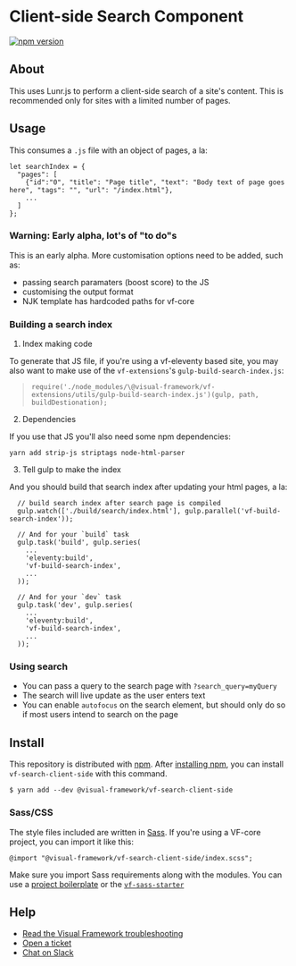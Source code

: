 # Client-side Search Component

[![npm version](https://badge.fury.io/js/%40visual-framework%2Fvf-search-client-side.svg)](https://badge.fury.io/js/%40visual-framework%2Fvf-search-client-side)

## About

This uses Lunr.js to perform a client-side search of a site's content. This is recommended only for sites with a limited number of pages.

## Usage

This consumes a `.js` file with an object of pages, a la:

```
let searchIndex = {
  "pages": [
    {"id":"0", "title": "Page title", "text": "Body text of page goes here", "tags": "", "url": "/index.html"},
    ...
  ]
};
```

### Warning: Early alpha, lot's of "to do"s

This is an early alpha. More customisation options need to be added, such as:

- passing search paramaters (boost score) to the JS
- customising the output format
- NJK template has hardcoded paths for vf-core

### Building a search index

1. Index making code

To generate that JS file, if you're using a vf-eleventy based site, you may also want to make use of the `vf-extensions`'s `gulp-build-search-index.js`:

> `require('./node_modules/\@visual-framework/vf-extensions/utils/gulp-build-search-index.js')(gulp, path, buildDestionation);`

2. Dependencies

If you use that JS you'll also need some npm dependencies:

`yarn add strip-js striptags node-html-parser`

3. Tell gulp to make the index

And you should build that search index after updating your html pages, a la:

```
  // build search index after search page is compiled
  gulp.watch(['./build/search/index.html'], gulp.parallel('vf-build-search-index'));

  // And for your `build` task
  gulp.task('build', gulp.series(
    ...
    'eleventy:build',
    'vf-build-search-index',
    ...
  ));

  // And for your `dev` task
  gulp.task('dev', gulp.series(
    ...
    'eleventy:build',
    'vf-build-search-index',
    ...
  ));
```

### Using search

- You can pass a query to the search page with `?search_query=myQuery`
- The search will live update as the user enters text
- You can enable `autofocus` on the search element, but should only do so if most users intend to search on the page

## Install

This repository is distributed with [npm](https://www.npmjs.com/). After [installing npm](https://nodejs.org/), you can install `vf-search-client-side` with this command.

```
$ yarn add --dev @visual-framework/vf-search-client-side
```

### Sass/CSS

The style files included are written in [Sass](https://sass-lang.com/). If you're using a VF-core project, you can import it like this:

```
@import "@visual-framework/vf-search-client-side/index.scss";
```

Make sure you import Sass requirements along with the modules. You can use a [project boilerplate](https://visual-framework.github.io/vf-core/building/) or the [`vf-sass-starter`](https://visual-framework.github.io/vf-core/components/vf-sass-starter/)

## Help

- [Read the Visual Framework troubleshooting](https://visual-framework.github.io/vf-welcome/troubleshooting/)
- [Open a ticket](https://github.com/visual-framework/vf-core/issues)
- [Chat on Slack](https://join.slack.com/t/visual-framework/shared_invite/enQtNDAxNzY0NDg4NTY0LWFhMjEwNGY3ZTk3NWYxNWVjOWQ1ZWE4YjViZmY1YjBkMDQxMTNlNjQ0N2ZiMTQ1ZTZiMGM4NjU5Y2E0MjM3ZGQ)
